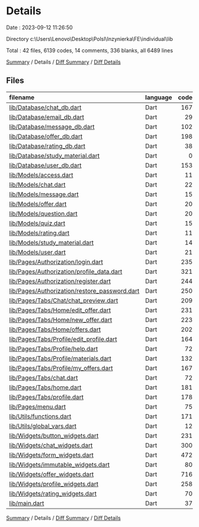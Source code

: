 # Details

Date : 2023-09-12 11:26:50

Directory c:\\Users\\Lenovo\\Desktop\\Polsl\\Inzynierka\\FE\\individual\\lib

Total : 42 files,  6139 codes, 14 comments, 336 blanks, all 6489 lines

[Summary](results.md) / Details / [Diff Summary](diff.md) / [Diff Details](diff-details.md)

## Files
| filename | language | code | comment | blank | total |
| :--- | :--- | ---: | ---: | ---: | ---: |
| [lib/Database/chat_db.dart](/lib/Database/chat_db.dart) | Dart | 167 | 0 | 21 | 188 |
| [lib/Database/email_db.dart](/lib/Database/email_db.dart) | Dart | 29 | 0 | 3 | 32 |
| [lib/Database/message_db.dart](/lib/Database/message_db.dart) | Dart | 102 | 0 | 15 | 117 |
| [lib/Database/offer_db.dart](/lib/Database/offer_db.dart) | Dart | 198 | 0 | 18 | 216 |
| [lib/Database/rating_db.dart](/lib/Database/rating_db.dart) | Dart | 38 | 0 | 10 | 48 |
| [lib/Database/study_material.dart](/lib/Database/study_material.dart) | Dart | 0 | 0 | 2 | 2 |
| [lib/Database/user_db.dart](/lib/Database/user_db.dart) | Dart | 153 | 0 | 11 | 164 |
| [lib/Models/access.dart](/lib/Models/access.dart) | Dart | 11 | 0 | 2 | 13 |
| [lib/Models/chat.dart](/lib/Models/chat.dart) | Dart | 22 | 0 | 4 | 26 |
| [lib/Models/message.dart](/lib/Models/message.dart) | Dart | 15 | 0 | 2 | 17 |
| [lib/Models/offer.dart](/lib/Models/offer.dart) | Dart | 20 | 0 | 3 | 23 |
| [lib/Models/question.dart](/lib/Models/question.dart) | Dart | 20 | 0 | 2 | 22 |
| [lib/Models/quiz.dart](/lib/Models/quiz.dart) | Dart | 15 | 0 | 2 | 17 |
| [lib/Models/rating.dart](/lib/Models/rating.dart) | Dart | 11 | 0 | 2 | 13 |
| [lib/Models/study_material.dart](/lib/Models/study_material.dart) | Dart | 14 | 0 | 2 | 16 |
| [lib/Models/user.dart](/lib/Models/user.dart) | Dart | 21 | 0 | 2 | 23 |
| [lib/Pages/Authorization/login.dart](/lib/Pages/Authorization/login.dart) | Dart | 235 | 1 | 12 | 248 |
| [lib/Pages/Authorization/profile_data.dart](/lib/Pages/Authorization/profile_data.dart) | Dart | 321 | 0 | 10 | 331 |
| [lib/Pages/Authorization/register.dart](/lib/Pages/Authorization/register.dart) | Dart | 244 | 0 | 8 | 252 |
| [lib/Pages/Authorization/restore_password.dart](/lib/Pages/Authorization/restore_password.dart) | Dart | 250 | 1 | 8 | 259 |
| [lib/Pages/Tabs/Chat/chat_preview.dart](/lib/Pages/Tabs/Chat/chat_preview.dart) | Dart | 209 | 1 | 12 | 222 |
| [lib/Pages/Tabs/Home/edit_offer.dart](/lib/Pages/Tabs/Home/edit_offer.dart) | Dart | 231 | 1 | 8 | 240 |
| [lib/Pages/Tabs/Home/new_offer.dart](/lib/Pages/Tabs/Home/new_offer.dart) | Dart | 223 | 1 | 8 | 232 |
| [lib/Pages/Tabs/Home/offers.dart](/lib/Pages/Tabs/Home/offers.dart) | Dart | 202 | 1 | 10 | 213 |
| [lib/Pages/Tabs/Profile/edit_profile.dart](/lib/Pages/Tabs/Profile/edit_profile.dart) | Dart | 164 | 1 | 10 | 175 |
| [lib/Pages/Tabs/Profile/help.dart](/lib/Pages/Tabs/Profile/help.dart) | Dart | 72 | 1 | 5 | 78 |
| [lib/Pages/Tabs/Profile/materials.dart](/lib/Pages/Tabs/Profile/materials.dart) | Dart | 132 | 0 | 4 | 136 |
| [lib/Pages/Tabs/Profile/my_offers.dart](/lib/Pages/Tabs/Profile/my_offers.dart) | Dart | 167 | 1 | 9 | 177 |
| [lib/Pages/Tabs/chat.dart](/lib/Pages/Tabs/chat.dart) | Dart | 72 | 0 | 7 | 79 |
| [lib/Pages/Tabs/home.dart](/lib/Pages/Tabs/home.dart) | Dart | 181 | 1 | 7 | 189 |
| [lib/Pages/Tabs/profile.dart](/lib/Pages/Tabs/profile.dart) | Dart | 178 | 0 | 6 | 184 |
| [lib/Pages/menu.dart](/lib/Pages/menu.dart) | Dart | 75 | 1 | 6 | 82 |
| [lib/Utils/functions.dart](/lib/Utils/functions.dart) | Dart | 171 | 0 | 31 | 202 |
| [lib/Utils/global_vars.dart](/lib/Utils/global_vars.dart) | Dart | 12 | 0 | 4 | 16 |
| [lib/Widgets/button_widgets.dart](/lib/Widgets/button_widgets.dart) | Dart | 231 | 0 | 7 | 238 |
| [lib/Widgets/chat_widgets.dart](/lib/Widgets/chat_widgets.dart) | Dart | 300 | 1 | 10 | 311 |
| [lib/Widgets/form_widgets.dart](/lib/Widgets/form_widgets.dart) | Dart | 472 | 0 | 12 | 484 |
| [lib/Widgets/immutable_widgets.dart](/lib/Widgets/immutable_widgets.dart) | Dart | 80 | 1 | 8 | 89 |
| [lib/Widgets/offer_widgets.dart](/lib/Widgets/offer_widgets.dart) | Dart | 716 | 0 | 14 | 730 |
| [lib/Widgets/profile_widgets.dart](/lib/Widgets/profile_widgets.dart) | Dart | 258 | 1 | 7 | 266 |
| [lib/Widgets/rating_widgets.dart](/lib/Widgets/rating_widgets.dart) | Dart | 70 | 0 | 7 | 77 |
| [lib/main.dart](/lib/main.dart) | Dart | 37 | 0 | 5 | 42 |

[Summary](results.md) / Details / [Diff Summary](diff.md) / [Diff Details](diff-details.md)